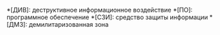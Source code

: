 *[ДИВ]: деструктивное информационное воздействие
*[ПО]: программное обеспечение
*[СЗИ]: средство защиты информации
*[ДМЗ]: демилитаризованная зона
